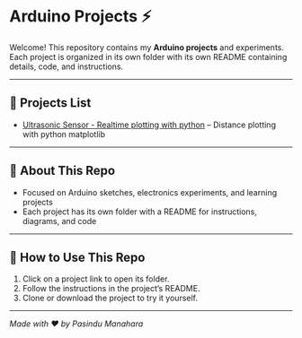 # Arduino Projects ⚡

Welcome! This repository contains my **Arduino projects** and experiments.  
Each project is organized in its own folder with its own README containing details, code, and instructions.

---

## 📂 Projects List

- [Ultrasonic Sensor - Realtime plotting with python](Arduino-Projects/Ultrasonic-Sensor-Realtime-Plotting/) – Distance plotting with python matplotlib
  

---

## 📝 About This Repo
- Focused on Arduino sketches, electronics experiments, and learning projects  
- Each project has its own folder with a README for instructions, diagrams, and code  

---

## 📌 How to Use This Repo
1. Click on a project link to open its folder.  
2. Follow the instructions in the project’s README.  
3. Clone or download the project to try it yourself.

---

*Made with ❤️ by Pasindu Manahara*
